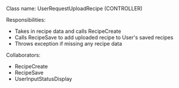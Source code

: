 Class name: UserRequestUploadRecipe (CONTROLLER)

Responsibilities:
- Takes in recipe data and calls RecipeCreate
- Calls RecipeSave to add uploaded recipe to User's saved recipes 
- Throws exception if missing any recipe data

Collaborators:
- RecipeCreate
- RecipeSave
- UserInputStatusDisplay
